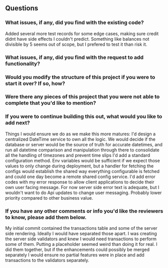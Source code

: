 ## Questions

### What issues, if any, did you find with the existing code?
Added several more test records for some edge cases, making sure credit didnt have side effects I couldn't predict. Something like balances not divisible by 5 seems out of scope, but I prefered to test it than risk it.

### What issues, if any, did you find with the request to add functionality?

### Would you modify the structure of this project if you were to start it over? If so, how?

### Were there any pieces of this project that you were not able to complete that you'd like to mention?

### If you were to continue building this out, what would you like to add next?
Things I would ensure we do as we make this more matures:
I'd design a centralized DateTime service to own all the logic. We would decide if the database or server would be the source of truth for accurate datetimes, and run all datetime comparison and manipulation through there to consolidate all the handling of timezones and prevent time slips
I'd add a standard configuration method.  Env variables would be sufficient if we expect those values to only change during deployment, but a handler for fetching the configs would establish the shared way everything configurable is fetched and could one day become a remote shared config service.
I'd add error codes with my error response to allow client applications to decide their own user facing message.  For now server side error text is adequate, but I wouldn't want to do Api updates to change user messaging. Probably lower priority compared to other business value.

### If you have any other comments or info you'd like the reviewers to know, please add them below.
My initial commit contained the transactions table and some of the server side rendering.  Ideally I would have separated those apart. I was creating the server side validators and knew I would need transactions to perform some of them. Putting a placeholder seemed weird than doing it for real. I did them together, but if the enhancements could possibly be merged separately I would ensure no partial features were in place and add transactions to the validators separately.
